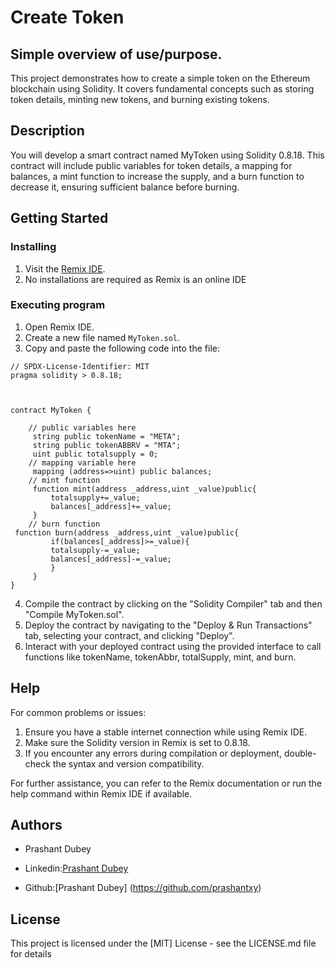 # Create Token

## Simple overview of use/purpose.

This project demonstrates how to create a simple token on the Ethereum blockchain using Solidity. It covers fundamental concepts such as storing token details, minting new tokens, and burning existing tokens.

## Description

You will develop a smart contract named MyToken using Solidity 0.8.18. This contract will include public variables for token details, a mapping for balances, a mint function to increase the supply, and a burn function to decrease it, ensuring sufficient balance before burning.

## Getting Started
### Installing
1. Visit the [Remix IDE](https://remix.ethereum.org/).
2. No installations are required as Remix is an online IDE
### Executing program
1. Open Remix IDE.
2. Create a new file named `MyToken.sol`.
3. Copy and paste the following code into the file:

```solidity
// SPDX-License-Identifier: MIT
pragma solidity > 0.8.18;



contract MyToken {

    // public variables here
     string public tokenName = "META";
     string public tokenABBRV = "MTA";
     uint public totalsupply = 0;
    // mapping variable here
     mapping (address=>uint) public balances;
    // mint function
     function mint(address _address,uint _value)public{
         totalsupply+=_value;
         balances[_address]+=_value;
     }
    // burn function
 function burn(address _address,uint _value)public{
         if(balances[_address]>=_value){
         totalsupply-=_value;
         balances[_address]-=_value;
         }
     }
}
```
4. Compile the contract by clicking on the "Solidity Compiler" tab and then "Compile MyToken.sol".
5. Deploy the contract by navigating to the "Deploy & Run Transactions" tab, selecting your contract, and clicking "Deploy".
6. Interact with your deployed contract using the provided interface to call functions like tokenName, tokenAbbr, totalSupply, mint, and burn.

## Help
For common problems or issues:

1. Ensure you have a stable internet connection while using Remix IDE.
2. Make sure the Solidity version in Remix is set to 0.8.18.
3. If you encounter any errors during compilation or deployment, double-check the syntax and version compatibility.

For further assistance, you can refer to the Remix documentation or run the help command within Remix IDE if available.


## Authors

- Prashant Dubey

 - Linkedin:[Prashant Dubey](https://www.linkedin.com/in/prashant-dubey-59826521b/)

 - Github:[Prashant Dubey] (https://github.com/prashantxy)


## License

This project is licensed under the [MIT] License - see the LICENSE.md file for details


